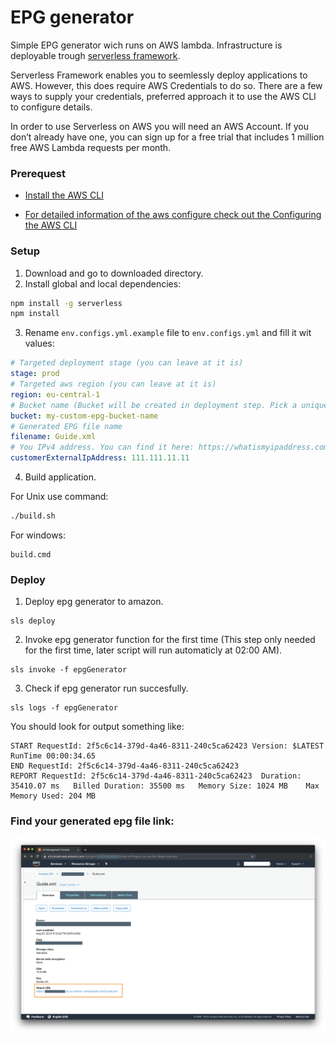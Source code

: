 # EPG generator

Simple EPG generator wich runs on AWS lambda. Infrastructure is deployable trough [serverless framework](https://serverless.com).

Serverless Framework enables you to seemlessly deploy applications to AWS. However, this does require AWS Credentials to do so. There are a few ways to supply your credentials, preferred approach it to use the AWS CLI to configure details.

In order to use Serverless on AWS you will need an AWS Account. If you don’t already have one, you can sign up for a free trial that includes 1 million free AWS Lambda requests per month.

### Prerequest

- [Install the AWS CLI](https://docs.aws.amazon.com/cli/latest/userguide/cli-chap-install.html)

- [For detailed information of the aws configure check out the Configuring the AWS CLI](https://docs.aws.amazon.com/cli/latest/userguide/cli-chap-configure.html?linkCode=w61&imprToken=rIpUBadxcvuX734XP4x85Q&slotNum=1)

### Setup

1. Download and go to downloaded directory.
2. Install global and local dependencies:

```sh
npm install -g serverless
npm install
```

3. Rename `env.configs.yml.example` file to `env.configs.yml` and fill it wit values:

```yaml
# Targeted deployment stage (you can leave at it is)
stage: prod
# Targeted aws region (you can leave at it is)
region: eu-central-1
# Bucket name (Bucket will be created in deployment step. Pick a unique name. Only lowercase allowed)
bucket: my-custom-epg-bucket-name
# Generated EPG file name
filename: Guide.xml
# You IPv4 address. You can find it here: https://whatismyipaddress.com/
customerExternalIpAddress: 111.111.11.11
```

4. Build application.

For Unix use command:

```sh
./build.sh
```

For windows:

```cdm
build.cmd
```

### Deploy

1. Deploy epg generator to amazon.

```
sls deploy
```

2. Invoke epg generator function for the first time (This step only needed for the first time, later script will run automaticly at 02:00 AM).

```
sls invoke -f epgGenerator
```

3. Check if epg generator run succesfully.

```
sls logs -f epgGenerator
```

You should look for output something like:

```
START RequestId: 2f5c6c14-379d-4a46-8311-240c5ca62423 Version: $LATEST
RunTime 00:00:34.65
END RequestId: 2f5c6c14-379d-4a46-8311-240c5ca62423
REPORT RequestId: 2f5c6c14-379d-4a46-8311-240c5ca62423	Duration: 35410.07 ms	Billed Duration: 35500 ms 	Memory Size: 1024 MB	Max Memory Used: 204 MB
```

### Find your generated epg file link:

![aws](media/filename.png)
